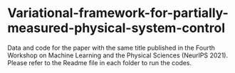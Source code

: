 # Variational-framework-for-partially-measured-physical-system-control
Data and code for the paper with the same title published in the Fourth Workshop on Machine Learning and the Physical Sciences (NeurIPS 2021).
Please refer to the Readme file in each folder to run the codes.

